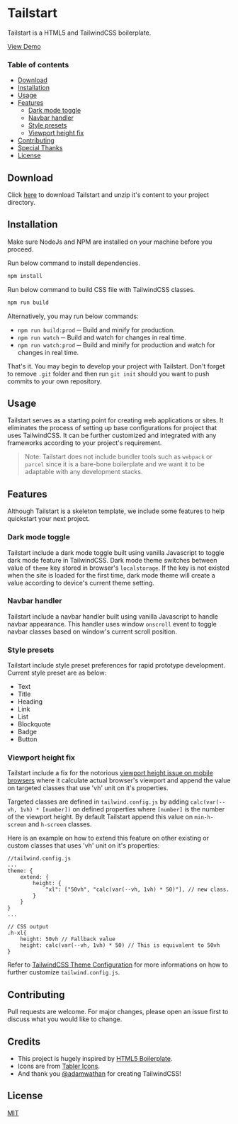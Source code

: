 # Tailstart

Tailstart is a HTML5 and TailwindCSS boilerplate.

[View Demo](https://mkfizi.github.io/tailstart)

### Table of contents
* [Download](#download)
* [Installation](#installation)
* [Usage](#usage)
* [Features](#features)
    * [Dark mode toggle](#dark-mode-toggle)
    * [Navbar handler](#navbar-handler)
    * [Style presets](#style-presets)
    * [Viewport height fix](#viewport-height-fix)
* [Contributing](#contributing)
* [Special Thanks](#special-thanks)
* [License](#license)


## Download

Click [here](https://github.com/mkfizi/tailstart/raw/main/tailstart.zip) to download Tailstart and unzip it's content to your project directory.

## Installation

Make sure NodeJs and NPM are installed on your machine before you proceed.

Run below command to install dependencies.
```bash
npm install
```

Run below command to build CSS file with TailwindCSS classes.
```bash
npm run build
```

Alternatively, you may run below commands:
* `npm run build:prod` ─ Build and minify for production.
* `npm run watch` ─ Build and watch for changes in real time.
* `npm run watch:prod` ─ Build and minify for production and watch for changes in real time.

That's it. You may begin to develop your project with Tailstart. Don't forget to remove `.git` folder and then run `git init` should you want to push commits to your own repository.

## Usage

Tailstart serves as a starting point for creating web applications or sites. It eliminates the process of setting up base configurations for project that uses TailwindCSS. It can be further customized and integrated with any frameworks according to your project's requirement. 

>Note:
Tailstart does not include bundler tools such as `webpack` or `parcel` since it is a bare-bone boilerplate and we want it to be adaptable with any development stacks.

## Features

Although Tailstart is a skeleton template, we include some features to help quickstart your next project.

### Dark mode toggle

Tailstart include a dark mode toggle built using vanilla Javascript to toggle dark mode feature in TailwindCSS. Dark mode theme switches between value of `theme` key stored in browser's `localstorage`. If the key is not existed when the site is loaded for the first time, dark mode theme will create a value according to device's current theme setting.

### Navbar handler

Tailstart include a navbar handler built using vanilla Javascript to handle navbar appearance. This handler uses window `onscroll` event to toggle navbar classes based on window's current scroll position.

### Style presets

Tailstart include style preset preferences for rapid prototype development. Current style preset are as below:
* Text
* Title
* Heading
* Link
* List
* Blockquote
* Badge
* Button

### Viewport height fix

Tailstart include a fix for the notorious [viewport height issue on mobile browsers](https://stackoverflow.com/questions/37112218/css3-100vh-not-constant-in-mobile-browser) where it calculate actual browser's viewport and append the value on targeted classes that use 'vh' unit on it's properties.

Targeted classes are defined in `tailwind.config.js` by adding `calc(var(--vh, 1vh) * [number])` on defined properties where `[number]` is the number of the viewport height. By default Tailstart append this value on `min-h-screen` and `h-screen` classes.

Here is an example on how to extend this feature on other existing or custom classes that uses 'vh' unit on it's properties:

```
//tailwind.config.js
...
theme: {
    extend: {
        height: {
            "xl": ["50vh", "calc(var(--vh, 1vh) * 50)"], // new class.
        }
    }
}
...

// CSS output
.h-xl{
    height: 50vh // Fallback value
    height: calc(var(--vh, 1vh) * 50) // This is equivalent to 50vh
}
```

Refer to [TailwindCSS Theme Configuration](https://tailwindcss.com/docs/theme) for more informations on how to further customize `tailwind.config.js`.

## Contributing

Pull requests are welcome. For major changes, please open an issue first to discuss what you would like to change.

## Credits

* This project is hugely inspired by [HTML5 Boilerplate](https://github.com/h5bp/html5-boilerplate).
* Icons are from [Tabler Icons](https://tablericons.com/).
* And thank you [@adamwathan](https://twitter.com/adamwathan) for creating TailwindCSS!

## License
[MIT](https://github.com/mkfizi/tailstart/blob/main/LICENSE)
